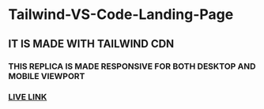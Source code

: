 # Tailwind-VS-Code-Landing-Page
 
## IT IS MADE WITH TAILWIND CDN

### THIS REPLICA IS MADE RESPONSIVE FOR BOTH DESKTOP AND MOBILE VIEWPORT

### [LIVE LINK](https://vscode-abhi.netlify.app)
